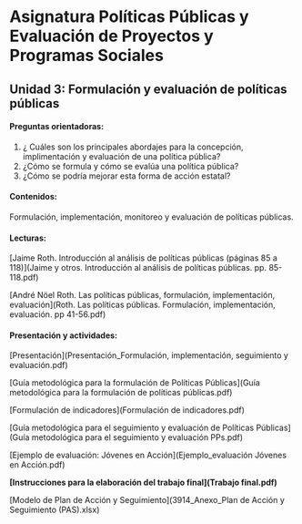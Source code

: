 # Asignatura Políticas Públicas y Evaluación de Proyectos y Programas Sociales

## Unidad 3:  Formulación y evaluación de políticas públicas    

#### Preguntas orientadoras:

1. ¿ Cuáles son los principales abordajes para la concepción, implimentación y evaluación de una política pública?
2. ¿Cómo se formula y cómo se evalúa una política pública?
3. ¿Cómo se podría mejorar esta forma de acción estatal?

#### Contenidos:

Formulación, implementación, monitoreo y evaluación de políticas públicas.

#### Lecturas: 

[Jaime Roth. Introducción al análisis de políticas públicas (páginas 85 a 118)](Jaime y otros. Introducción al análisis de políticas públicas. pp. 85-118.pdf)

[André Nöel Roth. Las políticas públicas, formulación, implementación, evaluación](Roth. Las políticas públicas. Formulación, implementación, evaluación. pp 41-56.pdf)

#### Presentación y actividades:

[Presentación](Presentación_Formulación, implementación, seguimiento y evaluación.pdf)

[Guía metodológica para la formulación de Políticas Públicas](Guía metodológica para la formulación de políticas públicas.pdf)

[Formulación de indicadores](Formulación de indicadores.pdf)

[Guía metodológica para el seguimiento y evaluación de Políticas Públicas](Guía metodológica para el seguimiento y evaluación PPs.pdf)

[Ejemplo de evaluación: Jóvenes en Acción](Ejemplo_evaluación Jóvenes en Acción.pdf)



**[Instrucciones para la elaboración del trabajo final](Trabajo final.pdf)**

[Modelo de Plan de Acción y Seguimiento](3914_Anexo_Plan de Acción y Seguimiento (PAS).xlsx)

















